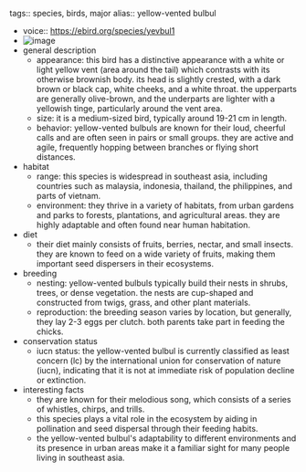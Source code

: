 tags:: species, birds, major
alias:: yellow-vented bulbul

- voice:: https://ebird.org/species/yevbul1
- ![image](https://ipfs.io/ipfs/QmT4AaKbj3GzEfFYAkkfwtaWBGhak9n2uxyi3MK6KgzqWp)
- general description
	- appearance: this bird has a distinctive appearance with a white or light yellow vent (area around the tail) which contrasts with its otherwise brownish body. its head is slightly crested, with a dark brown or black cap, white cheeks, and a white throat. the upperparts are generally olive-brown, and the underparts are lighter with a yellowish tinge, particularly around the vent area.
	- size: it is a medium-sized bird, typically around 19-21 cm in length.
	- behavior: yellow-vented bulbuls are known for their loud, cheerful calls and are often seen in pairs or small groups. they are active and agile, frequently hopping between branches or flying short distances.
- habitat
	- range: this species is widespread in southeast asia, including countries such as malaysia, indonesia, thailand, the philippines, and parts of vietnam.
	- environment: they thrive in a variety of habitats, from urban gardens and parks to forests, plantations, and agricultural areas. they are highly adaptable and often found near human habitation.
- diet
	- their diet mainly consists of fruits, berries, nectar, and small insects. they are known to feed on a wide variety of fruits, making them important seed dispersers in their ecosystems.
- breeding
	- nesting: yellow-vented bulbuls typically build their nests in shrubs, trees, or dense vegetation. the nests are cup-shaped and constructed from twigs, grass, and other plant materials.
	- reproduction: the breeding season varies by location, but generally, they lay 2-3 eggs per clutch. both parents take part in feeding the chicks.
- conservation status
	- iucn status: the yellow-vented bulbul is currently classified as least concern (lc) by the international union for conservation of nature (iucn), indicating that it is not at immediate risk of population decline or extinction.
- interesting facts
	- they are known for their melodious song, which consists of a series of whistles, chirps, and trills.
	- this species plays a vital role in the ecosystem by aiding in pollination and seed dispersal through their feeding habits.
	- the yellow-vented bulbul's adaptability to different environments and its presence in urban areas make it a familiar sight for many people living in southeast asia.